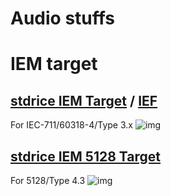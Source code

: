 # Audio stuffs

# IEM target
## [stdrice IEM Target](stdrice%20IEM%20Target.txt) / [IEF](stdrice%20IEM%20IEF%20Target.txt)
For IEC-711/60318-4/Type 3.x
![img](https://files.catbox.moe/q6jihy.png)

## [stdrice IEM 5128 Target](stdrice%20IEM%205128%20Target.txt)
For 5128/Type 4.3
![img](https://files.catbox.moe/vu6n6n.png)
